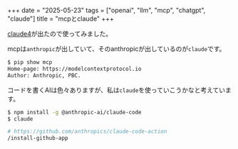 +++
date = "2025-05-23"
tags = ["openai", "llm", "mcp", "chatgpt", "claude"]
title = "mcpとclaude"
+++

[claude4](https://www.anthropic.com/news/claude-4)が出たので使ってみました。

mcpは`anthropic`が出していて、そのanthropicが出しているのが`claude`です。

```sh
$ pip show mcp
Home-page: https://modelcontextprotocol.io
Author: Anthropic, PBC.
```

コードを書くAIは色々ありますが、私は`claude`を使っていこうかなと考えています。

```sh
$ npm install -g @anthropic-ai/claude-code
$ claude

# https://github.com/anthropics/claude-code-action
/install-github-app
```

